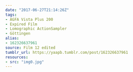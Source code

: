 ```yaml
---
date: "2017-06-27T21:14:26Z"
tags:
- AGFA Vista Plus 200
- Expired Film
- Lomographic ActionSampler
- Göttingen
alias:
- 162326637961
source: Film 12 edited
tumblr_url: https://yaapb.tumblr.com/post/162326637961
resources:
- src: "img0.jpg"
---
```

